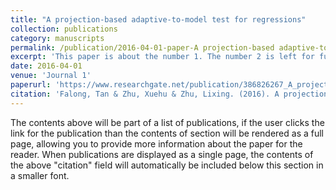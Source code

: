 ```yaml
---
title: "A projection-based adaptive-to-model test for regressions"
collection: publications
category: manuscripts
permalink: /publication/2016-04-01-paper-A projection-based adaptive-to-model test for regressions
excerpt: 'This paper is about the number 1. The number 2 is left for future work.'
date: 2016-04-01
venue: 'Journal 1'
paperurl: 'https://www.researchgate.net/publication/386826267_A_projection-based_adaptive-to-model_test_for_regressions'
citation: 'Falong, Tan & Zhu, Xuehu & Zhu, Lixing. (2016). A projection-based adaptive-to-model test for regressions. 10.48550/arXiv.1604.01874. '
---
```


The contents above will be part of a list of publications, if the user clicks the link for the publication than the contents of section will be rendered as a full page, allowing you to provide more information about the paper for the reader. When publications are displayed as a single page, the contents of the above "citation" field will automatically be included below this section in a smaller font.
